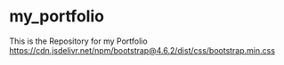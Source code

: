 # my_portfolio
This is the Repository for my Portfolio
https://cdn.jsdelivr.net/npm/bootstrap@4.6.2/dist/css/bootstrap.min.css
